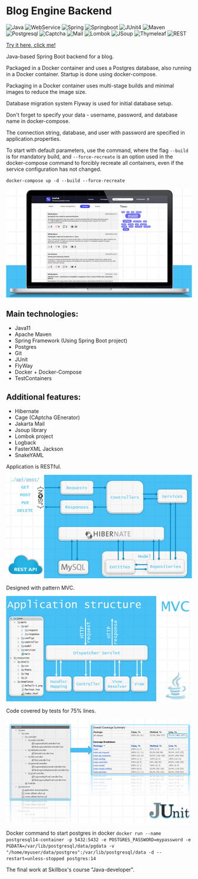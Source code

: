 # Blog Engine Backend

![Java](https://img.shields.io/badge/-Java-05122A?style=flat&logo=Java&logoColor=FFA518) ![WebService](https://img.shields.io/badge/-WebService-05122A?style=flat) ![Spring](https://img.shields.io/badge/-Spring-05122A?style=flat&logo=Spring&logoColor=71b23c) ![Springboot](https://img.shields.io/badge/-SpringBoot-05122A?style=flat&logo=Springboot&logoColor=71b23c) ![JUnit4](https://img.shields.io/badge/-JUnit4-05122A?style=flat) ![Maven](https://img.shields.io/badge/-Maven-05122A?style=flat&logo=apachemaven&logoColor=fffffb) ![Postgresql](https://img.shields.io/badge/-Postgres-05122A?style=flat&logo=postgresql&logoColor=fffffb) ![Captcha](https://img.shields.io/badge/-Captcha-05122A?style=flat) ![Mail](https://img.shields.io/badge/-Spring_Mail-05122A?style=flat&logo=springboot) ![Lombok](https://img.shields.io/badge/-Lombok-05122A?style=flat&logo=lombok) ![JSoup](https://img.shields.io/badge/-JSoup-05122A?style=flat&logo=jsoup) ![Thymeleaf](https://img.shields.io/badge/-Thymeleaf-05122A?style=flat&logo=Thymeleaf) ![REST](https://img.shields.io/badge/-REST-05122A?style=flat)

[Try it here, click me!](http://blog.surkoff.com)

Java-based Spring Boot backend for a blog.

Packaged in a Docker container and uses a Postgres database, also running in a Docker container.
Startup is done using docker-compose.

Packaging in a Docker container uses multi-stage builds and minimal images to reduce the image size.

Database migration system Flyway is used for initial database setup.

Don't forget to specify your data - username, password, and database name in docker-compose.

The connection string, database, and user with password are specified in application.properties.

To start with default parameters, use the command, where the flag `--build` is for mandatory build, and `--force-recreate` is an option used in the docker-compose command to forcibly recreate all containers, even if the service configuration has not changed.
 
```shell
docker-compose up -d --build --force-recreate
```

![Изображение фронтэнда](images/FrontEnd.png)

## Main technologies:
* Java11
* Apache Maven
* Spring Framework (Using Spring Boot project)
* Postgres
* Git
* JUnit
* FlyWay
* Docker + Docker-Compose
* TestContainers

## Additional features:
* Hibernate
* Cage (CAptcha GEnerator)
* Jakarta Mail
* Jsoup library
* Lombok project
* Logback
* FasterXML Jackson
* SnakeYAML

Application is RESTful.

![Схема REST](images/Rest.png)


Designed with pattern MVC.

![Схема MVC](images/MVC.png)


Code covered by tests for 75% lines.

![Скрин JUnit](images/Junit.png)

Docker command to start postgres in docker
`docker run --name postgresql14-container -p 5432:5432 -e POSTGRES_PASSWORD=mypassword -e PGDATA=/var/lib/postgresql/data/pgdata -v "/home/myuser/data/postgres":/var/lib/postgresql/data -d --restart=unless-stopped postgres:14`

The final work at Skillbох's course "Java-developer".
